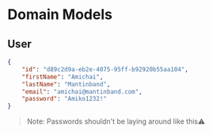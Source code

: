  # Domain Models

## User

```json
{
    "id": "d89c2d9a-eb2e-4075-95ff-b92920b55aa104",
    "firstName": "Amichai",
    "lastName": "Mantinband",
    "email": "amichai@mantinband.com",
    "password": "Amiko1232!"
}
```

> Note: Passwords shouldn't be laying around like this⚠️
